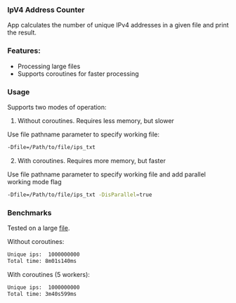 ### IpV4 Address Counter

App calculates the number of unique IPv4 addresses in a given file and print the result.

### Features:

- Processing large files
- Supports coroutines for faster processing

### Usage

Supports two modes of operation:

1. Without coroutines. Requires less memory, but slower

Use file pathname parameter to specify working file:

```bash
-Dfile=/Path/to/file/ips_txt
```

2. With coroutines. Requires more memory, but faster

Use file pathname parameter to specify working file and add parallel working mode flag

```bash
-Dfile=/Path/to/file/ips_txt -DisParallel=true
```

### Benchmarks

Tested on a large [file](https://ecwid-vgv-storage.s3.eu-central-1.amazonaws.com/ip_addresses.zip).

Without coroutines:
```bash
Unique ips:  1000000000
Total time: 8m01s140ms
```

With coroutines (5 workers):
```bash
Unique ips:  1000000000
Total time: 3m40s599ms
```